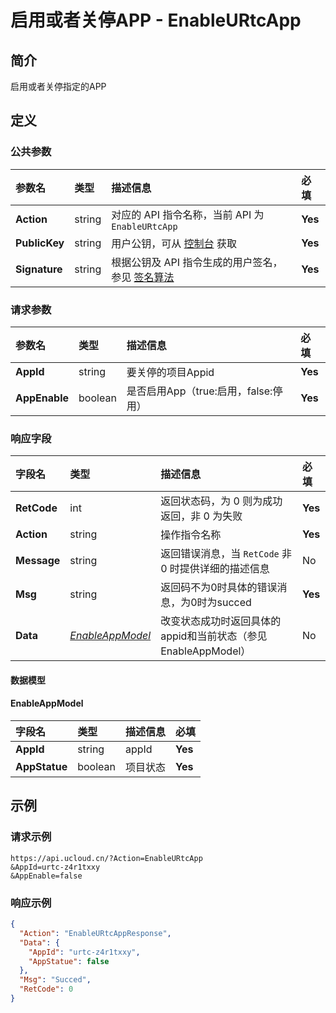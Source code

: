 # 启用或者关停APP - EnableURtcApp

## 简介

启用或者关停指定的APP








## 定义

### 公共参数

| 参数名 | 类型 | 描述信息 | 必填 |
|:---|:---|:---|:---|
| **Action**     | string  | 对应的 API 指令名称，当前 API 为 `EnableURtcApp`                        | **Yes** |
| **PublicKey**  | string  | 用户公钥，可从 [控制台](https://console.ucloud.cn/uapi/apikey) 获取                                             | **Yes** |
| **Signature**  | string  | 根据公钥及 API 指令生成的用户签名，参见 [签名算法](api/summary/signature.md)  | **Yes** |

### 请求参数

| 参数名 | 类型 | 描述信息 | 必填 |
|:---|:---|:---|:---|
| **AppId** | string | 要关停的项目Appid |**Yes**|
| **AppEnable** | boolean | 是否启用App（true:启用，false:停用） |**Yes**|

### 响应字段

| 字段名 | 类型 | 描述信息 | 必填 |
|:---|:---|:---|:---|
| **RetCode** | int | 返回状态码，为 0 则为成功返回，非 0 为失败 |**Yes**|
| **Action** | string | 操作指令名称 |**Yes**|
| **Message** | string | 返回错误消息，当 `RetCode` 非 0 时提供详细的描述信息 |No|
| **Msg** | string | 返回码不为0时具体的错误消息，为0时为succed |**Yes**|
| **Data** | [*EnableAppModel*](#EnableAppModel) | 改变状态成功时返回具体的appid和当前状态（参见EnableAppModel） |No|

#### 数据模型


#### EnableAppModel

| 字段名 | 类型 | 描述信息 | 必填 |
|:---|:---|:---|:---|
| **AppId** | string | appId |**Yes**|
| **AppStatue** | boolean | 项目状态 |**Yes**|

## 示例

### 请求示例
    
```
https://api.ucloud.cn/?Action=EnableURtcApp
&AppId=urtc-z4r1txxy
&AppEnable=false
```

### 响应示例
    
```json
{
  "Action": "EnableURtcAppResponse",
  "Data": {
    "AppId": "urtc-z4r1txxy",
    "AppStatue": false
  },
  "Msg": "Succed",
  "RetCode": 0
}
```





